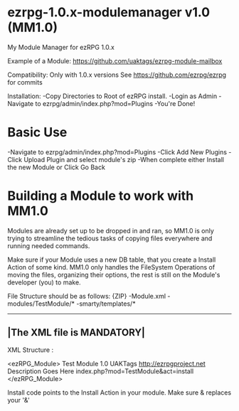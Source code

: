 ezrpg-1.0.x-modulemanager v1.0 (MM1.0)
=========================

My Module Manager for ezRPG 1.0.x

Example of a Module:
https://github.com/uaktags/ezrpg-module-mailbox

Compatibility:
Only with 1.0.x versions
See https://github.com/ezrpg/ezrpg for commits

Installation:
-Copy Directories to Root of ezRPG install.
-Login as Admin
-Navigate to ezrpg/admin/index.php?mod=Plugins
-You're Done!

Basic Use
========
-Navigate to ezrpg/admin/index.php?mod=Plugins
-Click Add New Plugins
-Click Upload Plugin and select module's zip
-When complete either Install the new Module or Click Go Back

Building a Module to work with MM1.0
====================================
Modules are already set up to be dropped in and ran,
so MM1.0 is only trying to streamline the tedious tasks
of copying files everywhere and running needed commands.

Make sure if your Module uses a new DB table, that you create
a Install Action of some kind. MM1.0 only handles the FileSystem
Operations of moving the files, organizing their options, the
rest is still on the Module's developer (you) to make.

File Structure should be as follows:
{ZIP}
-Module.xml
-modules/TestModule/*
-smarty/templates/*

--------------------------
|The XML file is MANDATORY|
--------------------------

XML Structure :

<?xml version="1.0" encoding="UTF-8"?>
<ezRPG_Module>
   <Module>
      <Name>Test Module</Name>
      <Version>1.0</Version>
      <Author>UAKTags</Author>
    <AuthorSite>http://ezrpgproject.net</AuthorSite>
	  <Desc>Description Goes Here</Desc>
	  <InstallCode>index.php?mod=TestModule&amp;act=install</InstallCode>
   </Module>
</ezRPG_Module>


Install code points to the Install Action in your module. Make sure &amp; replaces your '&'
